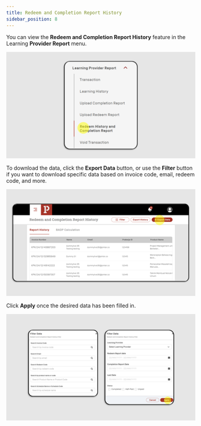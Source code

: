 ```yaml
---
title: Redeem and Completion Report History
sidebar_position: 8
---
```

You can view the **Redeem and Completion Report History** feature in the Learning **Provider Report** menu.

![](/img/redeem-and-completion-1.png)

To download the data, click the **Export Data** button, or use the **Filter** button if you want to download specific data based on invoice code, email, redeem code, and more.

![](/img/redeem-and-completion-2.png)

Click **Apply** once the desired data has been filled in.

![](/img/redeem-and-completion-3.png)
